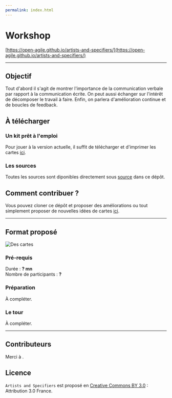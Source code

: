 ```yaml
---
permalink: index.html
---
```


# Workshop

[https://open-agile.github.io/artists-and-specifiers/](https://open-agile.github.io/artists-and-specifiers/)

---
## Objectif

Tout d'abord il s'agit de montrer l'importance de la communication verbale par rapport à la communication écrite. On peut aussi échanger sur l'intérêt de décomposer le travail à faire. Enfin, on parlera d'amélioration continue et de boucles de feedback.

## À télécharger

### Un kit prêt à l'emploi

Pour jouer à la version actuelle, il suffit de télécharger et d'imprimer les cartes [ici](kit/.pdf).

### Les sources

Toutes les sources sont diponibles directement sous [source](https://github.com/open-agile/artists-and-specifiers/tree/master/source) dans ce dépôt.

## Comment contribuer ?

Vous pouvez cloner ce dépôt et proposer des améliorations ou tout simplement proposer de nouvelles idées de cartes [ici](https://github.com/open-agile/artists-and-specifiers/issues).

---
## Format proposé

![Des cartes](img/.jpg)

### Pré-requis

Durée : **? mn**  
Nombre de participants : **?**

### Préparation

À compléter.

### Le tour

À compléter.

---
## Contributeurs

Merci à .

## Licence

`Artists and Specifiers` est proposé en [Creative Commons BY 3.0](https://creativecommons.org/licenses/by/3.0/fr/) : Attribution 3.0 France.
